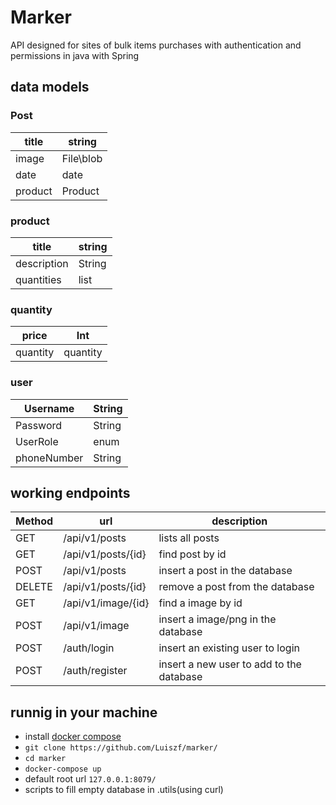 # Marker 

API designed for sites of bulk items purchases with authentication and permissions in java with Spring


## data models

### Post

| title   | string    |
|---------|-----------|
| image   | File\blob |
| date    | date      |
| product | Product   |

### product

| title      | string         |
|------------|----------------|
| description | String        |
| quantities | list<quantity> |

### quantity
| price    | Int      |
|----------|----------|
| quantity | quantity |


### user 
| Username    | String    |
|-------------|-----------|
| Password    | String    |
| UserRole    | enum      |
| phoneNumber | String    |

## working endpoints

| Method | url                | description                              |
|---|--------------------|------------------------------------------|
| GET | /api/v1/posts      | lists all posts                          |
| GET | /api/v1/posts/{id} | find post by id                          |
| POST | /api/v1/posts      | insert a post in the database            |
| DELETE | /api/v1/posts/{id} | remove a post from the database          |
| GET | /api/v1/image/{id} | find a image by id                       |
| POST | /api/v1/image      | insert a image/png in the database       |  
| POST | /auth/login        | insert an existing user to login         |  
| POST | /auth/register     | insert a new user to add to the database |  

## runnig in your machine

- install [docker compose](https://docs.docker.com/compose/install/)
- ``` git clone https://github.com/Luiszf/marker/ ```
- ``` cd marker ```
- ``` docker-compose up ```
- default root url ```127.0.0.1:8079/```
- scripts to fill empty database in .utils(using curl)

